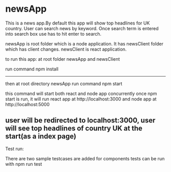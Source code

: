 # newsApp

This is a news app.By default this app will show top headlines for UK country.
User can search news by keyword. Once search term is entered into search box use has to hit enter to search.


newsApp is root folder which is a node application. It has newsClient folder which has client changes. newsClient is react application.


to run this app:
at root folder newsApp and newsClient

run command
npm install

-----------------------------------------------

then at root directory newsApp
run command
npm start

this command will start both react and node app concurrently
once npm start is run, it will run react app at http://localhost:3000 and node app at http://localhost:5000

user will be redirected to localhost:3000, user will see top headlines of country UK at the start(as a index page)
-------------------------------------------------------------------------------------------------------------------

Test run:

There are two sample testcases are added for components
tests can be run with 
npm run test

 
